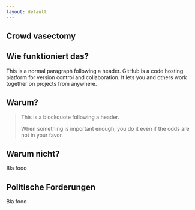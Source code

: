 ```yaml
---
layout: default
---
```


## Crowd vasectomy ##

## Wie funktioniert das?

This is a normal paragraph following a header. GitHub is a code hosting platform for version control and collaboration. It lets you and others work together on projects from anywhere.

## Warum?

> This is a blockquote following a header.
>
> When something is important enough, you do it even if the odds are not in your favor.

## Warum nicht?

Bla fooo

## Politische Forderungen

Bla fooo
